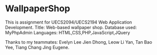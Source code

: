 # WallpaperShop
This is assignment for UECS2094/UECS2194 Web Application Development.
Title: Web-based wallpaper shop.
Database used: MyPhpAdmin
Languages: HTML,CSS,PHP,JavaScript,JQuery

Thanks to my teammates:
Evelyn Lee Jien Dhong,
Leow Li Yan,
Tan Bao Yee,
Tiang Chang Jing Eugene.
